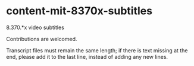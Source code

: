 # content-mit-8370x-subtitles
8.370.*x video subtitles

Contributions are welcomed.

Transcript files must remain the same length; if there is text missing at the end, please add it to the last line, instead of adding any new lines.